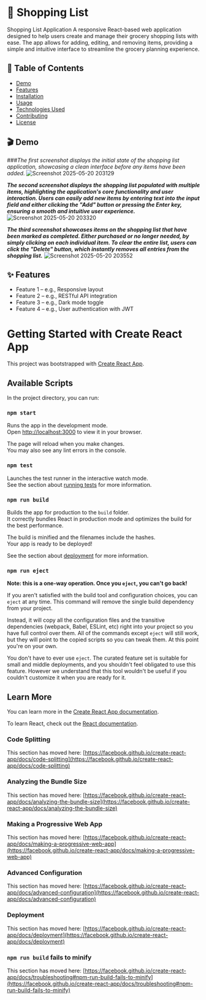 # 🚀 Shopping List

Shopping List Application
A responsive React-based web application designed to help users create and manage their grocery shopping lists with ease. The app allows for adding, editing, and removing items, providing a simple and intuitive interface to streamline the grocery planning experience.

## 📖 Table of Contents

- [Demo](#demo)
- [Features](#features)
- [Installation](#installation)
- [Usage](#usage)
- [Technologies Used](#technologies-used)
- [Contributing](#contributing)
- [License](#license)

## 🎬 Demo

###*The first screenshot displays the initial state of the shopping list application, showcasing a clean interface before any items have been added.*
![Screenshot 2025-05-20 203129](https://github.com/user-attachments/assets/3a47488e-13f0-4f50-8042-a449c5d17e20)


***The second screenshot displays the shopping list populated with multiple items, highlighting the application's core functionality and user interaction. 
Users can easily add new items by entering text into the input field and either clicking the "Add" button or pressing the Enter key, ensuring a smooth and intuitive user experience.***
![Screenshot 2025-05-20 203320](https://github.com/user-attachments/assets/499ab349-51bd-4dda-b16c-f3fb2375c440)


***The third screenshot showcases items on the shopping list that have been marked as completed. 
Either purchased or no longer needed, by simply clicking on each individual item. 
To clear the entire list, users can click the "Delete" button, which instantly removes all entries from the shopping list.***
![Screenshot 2025-05-20 203552](https://github.com/user-attachments/assets/e904e351-f8b6-487c-a932-461468bb777b)





## ✨ Features

- Feature 1 – e.g., Responsive layout
- Feature 2 – e.g., RESTful API integration
- Feature 3 – e.g., Dark mode toggle
- Feature 4 – e.g., User authentication with JWT

# Getting Started with Create React App

This project was bootstrapped with [Create React App](https://github.com/facebook/create-react-app).

## Available Scripts

In the project directory, you can run:

### `npm start`

Runs the app in the development mode.\
Open [http://localhost:3000](http://localhost:3000) to view it in your browser.

The page will reload when you make changes.\
You may also see any lint errors in the console.

### `npm test`

Launches the test runner in the interactive watch mode.\
See the section about [running tests](https://facebook.github.io/create-react-app/docs/running-tests) for more information.

### `npm run build`

Builds the app for production to the `build` folder.\
It correctly bundles React in production mode and optimizes the build for the best performance.

The build is minified and the filenames include the hashes.\
Your app is ready to be deployed!

See the section about [deployment](https://facebook.github.io/create-react-app/docs/deployment) for more information.

### `npm run eject`

**Note: this is a one-way operation. Once you `eject`, you can't go back!**

If you aren't satisfied with the build tool and configuration choices, you can `eject` at any time. This command will remove the single build dependency from your project.

Instead, it will copy all the configuration files and the transitive dependencies (webpack, Babel, ESLint, etc) right into your project so you have full control over them. All of the commands except `eject` will still work, but they will point to the copied scripts so you can tweak them. At this point you're on your own.

You don't have to ever use `eject`. The curated feature set is suitable for small and middle deployments, and you shouldn't feel obligated to use this feature. However we understand that this tool wouldn't be useful if you couldn't customize it when you are ready for it.

## Learn More

You can learn more in the [Create React App documentation](https://facebook.github.io/create-react-app/docs/getting-started).

To learn React, check out the [React documentation](https://reactjs.org/).

### Code Splitting

This section has moved here: [https://facebook.github.io/create-react-app/docs/code-splitting](https://facebook.github.io/create-react-app/docs/code-splitting)

### Analyzing the Bundle Size

This section has moved here: [https://facebook.github.io/create-react-app/docs/analyzing-the-bundle-size](https://facebook.github.io/create-react-app/docs/analyzing-the-bundle-size)

### Making a Progressive Web App

This section has moved here: [https://facebook.github.io/create-react-app/docs/making-a-progressive-web-app](https://facebook.github.io/create-react-app/docs/making-a-progressive-web-app)

### Advanced Configuration

This section has moved here: [https://facebook.github.io/create-react-app/docs/advanced-configuration](https://facebook.github.io/create-react-app/docs/advanced-configuration)

### Deployment

This section has moved here: [https://facebook.github.io/create-react-app/docs/deployment](https://facebook.github.io/create-react-app/docs/deployment)

### `npm run build` fails to minify

This section has moved here: [https://facebook.github.io/create-react-app/docs/troubleshooting#npm-run-build-fails-to-minify](https://facebook.github.io/create-react-app/docs/troubleshooting#npm-run-build-fails-to-minify)
